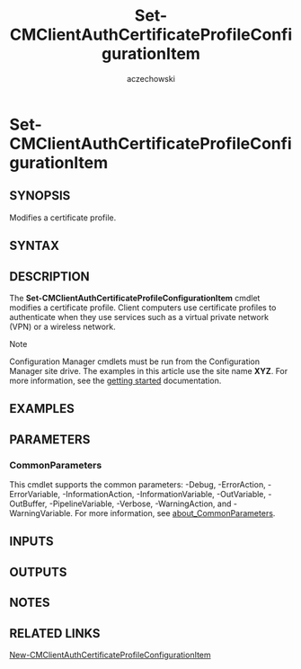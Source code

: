 ﻿---
author: aczechowski
description: Modifies a certificate profile.
external help file:
manager: dougeby
Module Name: AdminUI.PS.Dcm
ms.author: aaroncz
ms.date: 05/07/2019
ms.prod: configuration-manager
ms.technology: configmgr-other
ms.topic: conceptual
schema: 2.0.0
title: Set-CMClientAuthCertificateProfileConfigurationItem
titleSuffix: Configuration Manager
---

# Set-CMClientAuthCertificateProfileConfigurationItem

## SYNOPSIS
Modifies a certificate profile.

## SYNTAX

## DESCRIPTION
The **Set-CMClientAuthCertificateProfileConfigurationItem** cmdlet modifies a certificate profile.
Client computers use certificate profiles to authenticate when they use services such as a virtual private network (VPN) or a wireless network.

> [!NOTE]
> Configuration Manager cmdlets must be run from the Configuration Manager site drive.
> The examples in this article use the site name **XYZ**. For more information, see the
> [getting started](/powershell/sccm/overview) documentation.

## EXAMPLES

## PARAMETERS

### CommonParameters
This cmdlet supports the common parameters: -Debug, -ErrorAction, -ErrorVariable, -InformationAction, -InformationVariable, -OutVariable, -OutBuffer, -PipelineVariable, -Verbose, -WarningAction, and -WarningVariable. For more information, see [about_CommonParameters](https://go.microsoft.com/fwlink/?LinkID=113216).

## INPUTS

## OUTPUTS

## NOTES

## RELATED LINKS

[New-CMClientAuthCertificateProfileConfigurationItem](New-CMClientAuthCertificateProfileConfigurationItem.md)
